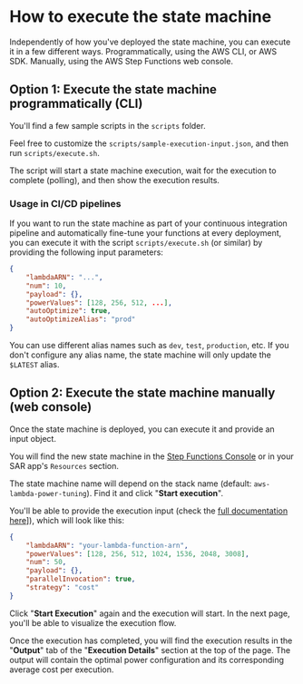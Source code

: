 # How to execute the state machine

Independently of how you've deployed the state machine, you can execute it in a few different ways. Programmatically, using the AWS CLI, or AWS SDK. Manually, using the AWS Step Functions web console.

## Option 1: Execute the state machine programmatically (CLI)

You'll find a few sample scripts in the `scripts` folder.

Feel free to customize the `scripts/sample-execution-input.json`, and then run `scripts/execute.sh`.

The script will start a state machine execution, wait for the execution to complete (polling), and then show the execution results.

### Usage in CI/CD pipelines

If you want to run the state machine as part of your continuous integration pipeline and automatically fine-tune your functions at every deployment, you can execute it with the script `scripts/execute.sh` (or similar) by providing the following input parameters:

```json
{
    "lambdaARN": "...",
    "num": 10,
    "payload": {},
    "powerValues": [128, 256, 512, ...],
    "autoOptimize": true,
    "autoOptimizeAlias": "prod"
}
```

You can use different alias names such as `dev`, `test`, `production`, etc. If you don't configure any alias name, the state machine will only update the `$LATEST` alias.

## Option 2: Execute the state machine manually (web console)

Once the state machine is deployed, you can execute it and provide an input object.

You will find the new state machine in the [Step Functions Console](https://console.aws.amazon.com/states/) or in your SAR app's `Resources` section.

The state machine name will depend on the stack name (default: `aws-lambda-power-tuning`). Find it and click "**Start execution**".

You'll be able to provide the execution input (check the [full documentation here](README-INPUT-OUTPUT.md)]), which will look like this:

```json
{
    "lambdaARN": "your-lambda-function-arn",
    "powerValues": [128, 256, 512, 1024, 1536, 2048, 3008],
    "num": 50,
    "payload": {},
    "parallelInvocation": true,
    "strategy": "cost"
}
```

Click "**Start Execution**" again and the execution will start. In the next page, you'll be able to visualize the execution flow.

Once the execution has completed, you will find the execution results in the "**Output**" tab of the "**Execution Details**" section at the top of the page. The output will contain the optimal power configuration and its corresponding average cost per execution.


